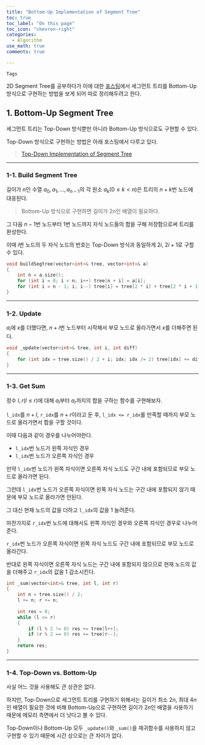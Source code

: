 ```yaml
---
title: "Bottom-Up Implementation of Segment Tree"
toc: true
toc_label: "On this page"
toc_icon: "chevron-right"
categories:
  - Algorithm
use_math: true
comments: true

---
```


`Tags`

2D Segment Tree를 공부하다가 이에 대한 [포스팅](http://www.secmem.org/blog/2019/11/15/2D-segment-tree/)에서 세그먼트 트리를 Bottom-Up 방식으로 구현하는 방법을 보게 되어 따로 정리해두려고 한다.

## 1. Bottom-Up Segment Tree

세그먼트 트리는 Top-Down 방식뿐만 아니라 Bottom-Up 방식으로도 구현할 수 있다.

Top-Down 방식으로 구현하는 방법은 아래 포스팅에서 다루고 있다.

> [Top-Down Implementation of Segment Tree](https://damo1924.github.io/algorithm/SegmentTree/#2-segment-tree-implementation)

---

### 1-1. Build Segment Tree

길이가 $n$인 수열 $a_0, a_1, \dots, a_{n - 1}$의 각 원소 $a_k$($0 \leq k < n$)은 트리의 $n + k$번 노드에 대응된다.

> Bottom-Up 방식으로 구현하면 길이가 $2n$인 배열이 필요하다.

그 다음 $n - 1$번 노드부터 $1$번 노드까지 자식 노드들의 합을 구해 저장함으로써 트리를 완성한다.

이때 $i$번 노드의 두 자식 노드의 번호는 Top-Down 방식과 동일하게 $2i$, $2i + 1$로 구할 수 있다.

```cpp
void buildSegtree(vector<int>& tree, vector<int>& a)
{
    int n = a.size();
    for (int i = 0; i < n; i++) tree[n + i] = a[i];
    for (int i = n - 1; i; i--) tree[i] = tree[2 * i] + tree[2 * i + 1];
}
```

---

### 1-2. Update

$a_i$에 $x$를 더했다면, $n + i$번 노드부터 시작해서 부모 노드로 올라가면서 $x$를 더해주면 된다.

```cpp
void _update(vector<int>& tree, int i, int diff)
{
    for (int idx = tree.size() / 2 + i; idx; idx /= 2) tree[idx] += diff;
}
```

---

### 1-3. Get Sum

정수 $l, r$($l \leq r$)에 대해 $a_l$부터 $a_r$까지의 합을 구하는 함수를 구현해보자.

`l_idx`를 $n + l$, `r_idx`를 $n + r$이라고 둔 후, `l_idx <= r_idx`를 만족할 때까지 부모 노드로 올라가면서 합을 구할 것이다.

이때 다음과 같이 경우를 나누어야한다.

- `l_idx`번 노드가 왼쪽 자식인 경우
- `l_idx`번 노드가 오른쪽 자식인 경우

만약 `l_idx`번 노드가 왼쪽 자식이면 오른쪽 자식 노드도 구간 내에 포함되므로 부모 노드로 올라가면 된다.

그런데 `l_idx`번 노드가 오른쪽 자식이면 왼쪽 자식 노드는 구간 내에 포함되지 않기 때문에 부모 노드로 올라가면 안된다.

그 대신 현재 노드의 값을 더하고 `l_idx`의 값을 1 늘려준다.

마찬가지로 `r_idx`번 노드에 대해서도 왼쪽 자식인 경우와 오른쪽 자식인 경우로 나누어준다.

`r_idx`번 노드가 오른쪽 자식이면 왼쪽 자식 노드도 구간 내에 포함되므로 부모 노드로 올라간다.

반대로 왼쪽 자식이면 오른쪽 자식 노드는 구간 내에 포함되지 않으므로 현재 노드의 값을 더해주고 `r_idx`의 값을 1 감소시킨다.

```cpp
int _sum(vector<int>& tree, int l, int r)
{
    int n = tree.size() / 2;
    l += n; r += n;
    
    int res = 0;
    while (l <= r)
    {
        if (l % 2 != 0) res += tree[l++];
        if (r % 2 == 0) res += tree[r--];
    }
    return res;
}
```

---

### 1-4. Top-Down vs. Bottom-Up

사실 어느 것을 사용해도 큰 상관은 없다.

하지만, Top-Down으로 세그먼트 트리를 구현하기 위해서는 길이가 최소 $2n$, 최대 $4n$인 배열이 필요한 것에 비해 Bottom-Up으로 구현하면 길이가 $2n$인 배열을 사용하기 때문에 메모리 측면에서 더 낫다고 볼 수 있다.

Top-Down이나 Bottom-Up 모두 `_update()`와 `_sum()`을 재귀함수를 사용하지 않고 구현할 수 있기 때문에 시간 상으로는 큰 차이가 없다.

